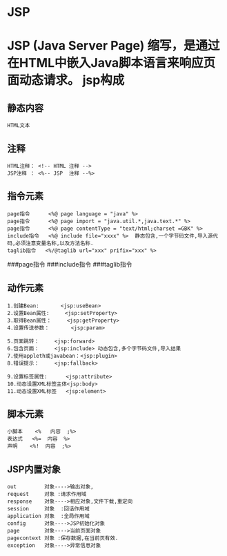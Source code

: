 JSP
======
JSP (Java Server Page) 缩写，是通过在HTML中嵌入Java脚本语言来响应页面动态请求。
jsp构成
=========
静态内容
--------
	HTML文本
注释
-------
	HTML注释： <!-- HTML 注释 -->
	JSP注释 ： <%-- JSP  注释 --%>
指令元素
-------
	page指令  	<%@ page language = "java" %>
	page指令  	<%@ page import = "java.util.*,java.text.*" %>
	page指令  	<%@ page contentType = "text/html;charset =GBK" %>
	include指令	<%@ include file="xxxx" %>  静态包含,一个字节码文件,导入源代码,必须注意变量名称,以及方法名称.
	taglib指令   <%/@taglib url="xxx" prifix="xxx" %>

###page指令
###include指令
###taglib指令

动作元素
-----------
	1.创建Bean:		<jsp:useBean>
	2.设置Bean属性:		<jsp:setProperty>
	3.取得Bean属性：		<jsp:getProperty>
	4.设置传送参数：		<jsp:param>

	5.页面跳转：		<jsp:forward>
	6.包含页面：		<jsp:include> 动态包含,多个字节码文件,导入结果
	7.使用appleth或javabean：<jsp:plugin>
	8.错误提示：		<jsp:fallback>
	
	9.设置标签属性:      <jsp:attribute>
	10.动态设置XML标签主体<jsp:body>
	11.动态设置XML标签   <jsp:element>
	
脚本元素
---------
	小脚本    <%   内容  ;%>
	表达式   <%=  内容  %>
	声明	  <%!  内容  ;%>
JSP内置对象
---------
	out			对象---->输出对象,
	request 	对象 :请求作用域
	response 	对象---->相应对象,文件下载,重定向
	session 	对象  :回话作用域
	application 对象  :全局作用域
	config		对象---->JSP初始化对象
	page		对象---->当前页面对象
	pagecontext	对象 :保存数据,在当前页有效.
	exception	对象---->异常信息对象